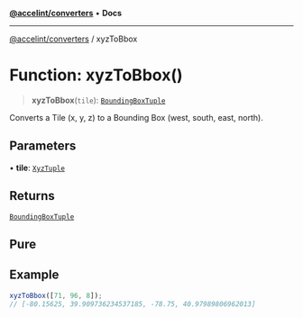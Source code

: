 [**@accelint/converters**](../README.md) • **Docs**

***

[@accelint/converters](../README.md) / xyzToBbox

# Function: xyzToBbox()

> **xyzToBbox**(`tile`): [`BoundingBoxTuple`](../type-aliases/BoundingBoxTuple.md)

Converts a Tile (x, y, z) to a Bounding Box (west, south, east, north).

## Parameters

• **tile**: [`XyzTuple`](../type-aliases/XyzTuple.md)

## Returns

[`BoundingBoxTuple`](../type-aliases/BoundingBoxTuple.md)

## Pure

## Example

```ts
xyzToBbox([71, 96, 8]);
// [-80.15625, 39.909736234537185, -78.75, 40.97989806962013]
```
